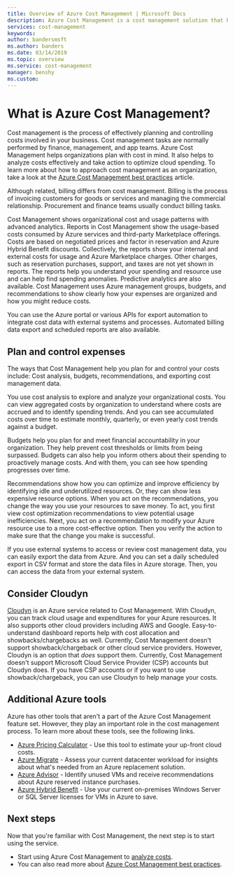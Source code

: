 ```yaml
---
title: Overview of Azure Cost Management | Microsoft Docs
description: Azure Cost Management is a cost management solution that helps monitor and control Azure spending and optimize resource use.
services: cost-management
keywords:
author: bandersmsft
ms.author: banders
ms.date: 03/14/2019
ms.topic: overview
ms.service: cost-management
manager: benshy
ms.custom:
---
```


# What is Azure Cost Management?

Cost management is the process of effectively planning and controlling costs involved in your business. Cost management tasks are normally performed by finance, management, and app teams. Azure Cost Management helps organizations plan with cost in mind. It also helps to analyze costs effectively and take action to optimize cloud spending. To learn more about how to approach cost management as an organization, take a look at the [Azure Cost Management best practices](cost-mgt-best-practices.md) article.

Although related, billing differs from cost management. Billing is the process of invoicing customers for goods or services and managing the commercial relationship.  Procurement and finance teams usually conduct billing tasks.

Cost Management shows organizational cost and usage patterns with advanced analytics. Reports in Cost Management show the usage-based costs consumed by Azure services and third-party Marketplace offerings. Costs are based on negotiated prices and factor in reservation and Azure Hybrid Benefit discounts. Collectively, the reports show your internal and external costs for usage and Azure Marketplace charges. Other charges, such as reservation purchases, support, and taxes are not yet shown in reports. The reports help you understand your spending and resource use and can help find spending anomalies. Predictive analytics are also available. Cost Management uses Azure management groups, budgets, and recommendations to show clearly how your expenses are organized and how you might reduce costs.

You can use the Azure portal or various APIs for export automation to integrate cost data with external systems and processes. Automated billing data export and scheduled reports are also available.

## Plan and control expenses

The ways that Cost Management help you plan for and control your costs include: Cost analysis, budgets,  recommendations, and exporting cost management data.

You use cost analysis to explore and analyze your organizational costs. You can view aggregated costs by organization to understand where costs are accrued and to identify spending trends. And you can see accumulated costs over time to estimate monthly, quarterly, or even yearly cost trends against a budget.

Budgets help you plan for and meet financial accountability in your organization. They help prevent cost thresholds or limits from being surpassed. Budgets can also help you inform others about their spending to proactively manage costs. And with them, you can see how spending progresses over time.

Recommendations show how you can optimize and improve efficiency by identifying idle and underutilized resources. Or, they can show less expensive resource options. When you act on the recommendations, you change the way you use your resources to save money. To act, you first view cost optimization recommendations to view potential usage inefficiencies. Next, you act on a recommendation to modify your Azure resource use to a more cost-effective option. Then you verify the action to make sure that the change you make is successful.

If you use external systems to access or review cost management data, you can easily export the data from Azure. And you can set a daily scheduled export in CSV format and store the data files in Azure storage. Then, you can access the data from your external system.

## Consider Cloudyn

[Cloudyn](overview.md) is an Azure service related to Cost Management. With Cloudyn, you can track cloud usage and expenditures for your Azure resources. It also supports other cloud providers including AWS and Google. Easy-to-understand dashboard reports help with cost allocation and showbacks/chargebacks as well. Currently, Cost Management doesn't support showback/chargeback or other cloud service providers. However, Cloudyn is an option that _does_ support them. Currently, Cost Management doesn't support Microsoft Cloud Service Provider (CSP) accounts but Cloudyn does. If you have CSP accounts or if you want to use showback/chargeback, you can use Cloudyn to help manage your costs.

## Additional Azure tools

Azure has other tools that aren't a part of the Azure Cost Management feature set. However, they play an important role in the cost management process. To learn more about these tools, see the following links.

- [Azure Pricing Calculator](https://azure.microsoft.com/pricing/calculator/) - Use this tool to estimate your up-front cloud costs.
- [Azure Migrate](../migrate/migrate-overview.md) - Assess your current datacenter workload for insights about what's needed from an Azure replacement solution.
- [Azure Advisor](../advisor/advisor-overview.md) - Identify unused VMs and receive recommendations about Azure reserved instance purchases.
- [Azure Hybrid Benefit](https://azure.microsoft.com/pricing/hybrid-benefit/) - Use your current on-premises Windows Server or SQL Server licenses for VMs in Azure to save.


## Next steps

Now that you're familiar with Cost Management, the next step is to start using the service.

- Start using Azure Cost Management to [analyze costs](quick-acm-cost-analysis.md).
- You can also read more about [Azure Cost Management best practices](cost-mgt-best-practices.md).

